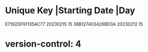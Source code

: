 # Unique Key        |Starting Date |Day
  E7192DF91135AC77   20230215       15
  38B127403426BD3A   20230212       15
# version-control: 4
